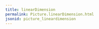 ```yaml
---
title: linearDimension
permalink: Picture.linearDimension.html
jsonid: picture_lineardimension
---
```

